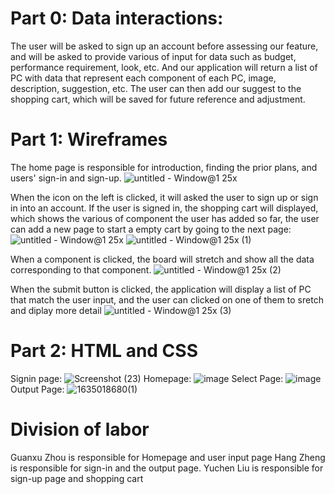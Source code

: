 # Part 0: Data interactions: 

The user will be asked to sign up an account before assessing our feature, and will be asked to provide various of input for data such as budget, performance requirement, look, etc. And our application will return a list of PC with data that represent each component of each PC, image, description, suggestion, etc. The user can then add our suggest to the shopping cart, which will be saved for future reference and adjustment.

# Part 1: Wireframes

The home page is responsible for introduction, finding the prior plans, and users' sign-in and sign-up.
![untitled - Window@1 25x](https://user-images.githubusercontent.com/89880421/138152235-ca1fb262-a534-4f3f-ad5a-4795b677862e.png)

When the icon on the left is clicked, it will asked the user to sign up or sign in into an account. If the user is signed in, the shopping cart will displayed, which shows the various of component the user has added so far, the user can add a new page to start a empty cart by going to the next page:
![untitled - Window@1 25x](https://user-images.githubusercontent.com/89880421/138566659-700d74d1-7380-4331-81dc-e4c269acdabf.png)
![untitled - Window@1 25x (1)](https://user-images.githubusercontent.com/89880421/138154308-34794b76-3019-42d9-a813-4d8fbf7416b3.png)

When a component is clicked, the board will stretch and show all the data corresponding to that component.
![untitled - Window@1 25x (2)](https://user-images.githubusercontent.com/89880421/138155209-b2e5e114-bee9-4e0a-be87-85bec123d74e.png)

When the submit button is clicked, the application will display a list of PC that match the user input, and the user can clicked on one of them to sretch and diplay more detail
![untitled - Window@1 25x (3)](https://user-images.githubusercontent.com/89880421/138156130-f7e25190-1e57-4fbb-a62f-45b4fa0b0e53.png)


# Part 2: HTML and CSS

Signin page:
![Screenshot (23)](https://user-images.githubusercontent.com/89880421/138567186-9111b939-c89f-4290-9da9-e89d79358013.png)
Homepage:
![image](https://user-images.githubusercontent.com/71961368/138569338-8b1f38a1-7e9c-4aac-8a18-ae4e645e9d3a.png)
Select Page:
![image](https://user-images.githubusercontent.com/71961368/138569343-bd205c73-2bb9-4ee0-afd1-6179360e797c.png)
Output Page:
![1635018680(1)](https://user-images.githubusercontent.com/89880421/138569637-652bd1f6-9be5-47c8-9e2b-596696d29c05.png)





# Division of labor
Guanxu Zhou is responsible for Homepage and user input page 
Hang Zheng is responsible for sign-in and the output page.
Yuchen Liu is responsible for sign-up page and shopping cart
